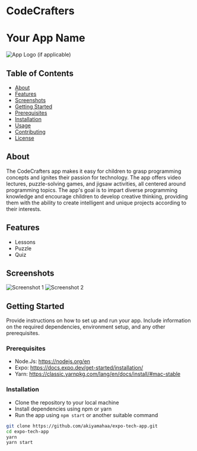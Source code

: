 # CodeCrafters
# Your App Name

![App Logo](link-to-your-app-logo.png) (if applicable)

## Table of Contents
- [About](#about)
- [Features](#features)
- [Screenshots](#screenshots)
- [Getting Started](#getting-started)
- [Prerequisites](#prerequisites)
- [Installation](#installation)
- [Usage](#usage)
- [Contributing](#contributing)
- [License](#license)

## About

The CodeCrafters app makes it easy for children to grasp programming concepts and ignites their passion for technology. The app offers video lectures, puzzle-solving games, and jigsaw activities, all centered around programming topics. The app's goal is to impart diverse programming knowledge and encourage children to develop creative thinking, providing them with the ability to create intelligent and unique projects according to their interests.

## Features
- Lessons
- Puzzle
- Quiz

## Screenshots

![Screenshot 1](link-to-screenshot-1.png)
![Screenshot 2](link-to-screenshot-2.png)

## Getting Started

Provide instructions on how to set up and run your app. Include information on the required dependencies, environment setup, and any other prerequisites.

### Prerequisites

- Node.Js: https://nodejs.org/en
- Expo: https://docs.expo.dev/get-started/installation/
- Yarn: https://classic.yarnpkg.com/lang/en/docs/install/#mac-stable

### Installation

- Clone the repository to your local machine
- Install dependencies using npm or yarn
- Run the app using `npm start` or another suitable command

```bash
git clone https://github.com/akiyamahaa/expo-tech-app.git
cd expo-tech-app
yarn
yarn start
